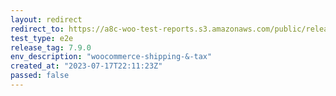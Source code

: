 ```yaml
---
layout: redirect
redirect_to: https://a8c-woo-test-reports.s3.amazonaws.com/public/release/7.9.0/woocommerce-shipping-&-tax/e2e/index.html
test_type: e2e
release_tag: 7.9.0
env_description: "woocommerce-shipping-&-tax"
created_at: "2023-07-17T22:11:23Z"
passed: false
---
```

